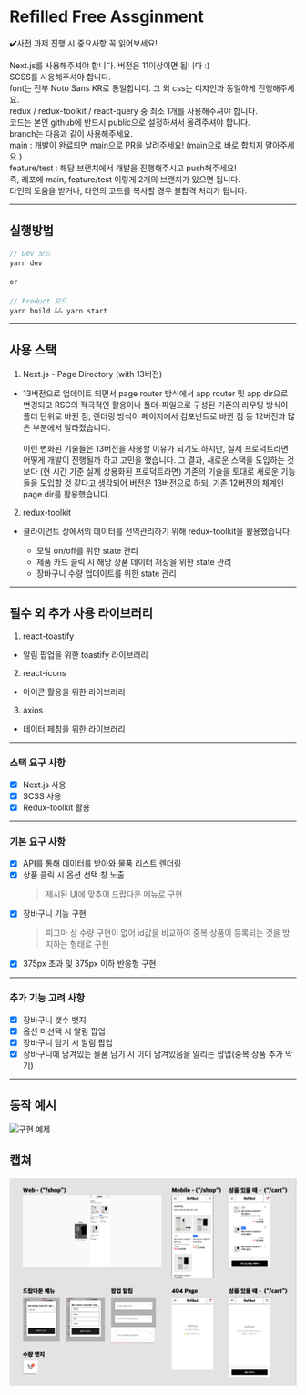 # Refilled Free Assginment

✔️사전 과제 진행 시 중요사항 꼭 읽어보세요!

Next.js를 사용해주셔야 합니다. 버전은 11이상이면 됩니다 :) <br/>
SCSS를 사용해주셔야 합니다.<br/>
font는 전부 Noto Sans KR로 통일합니다. 그 외 css는 디자인과 동일하게 진행해주세요.<br/>
redux / redux-toolkit / react-query 중 최소 1개를 사용해주셔야 합니다.<br/>
코드는 본인 github에 반드시 public으로 설정하셔서 올려주셔야 합니다.<br/>
branch는 다음과 같이 사용해주세요.<br/>
main : 개발이 완료되면 main으로 PR을 날려주세요! (main으로 바로 합치지 말아주세요.)<br/>
feature/test : 해당 브랜치에서 개발을 진행해주시고 push해주세요!<br/>
즉, 레포에 main, feature/test 이렇게 2개의 브랜치가 있으면 됩니다.<br/>
타인의 도움을 받거나, 타인의 코드를 복사할 경우 불합격 처리가 됩니다.<br/>

---

## 실행방법

```js
// Dev 모드
yarn dev

or

// Product 모드
yarn build && yarn start
```

---

## 사용 스택

1. Next.js - Page Directory (with 13버전)

- 13버전으로 업데이트 되면서 page router 방식에서 app router 및 app dir으로 변경되고 RSC의 적극적인 활용이나 폴더-파일으로 구성된 기존의 라우팅 방식이 폴더 단위로 바뀐 점, 렌더링 방식이 페이지에서 컴포넌트로 바뀐 점 등 12버전과 많은 부분에서 달라졌습니다. <br/><br/> 이런 변화된 기술들은 13버전을 사용할 이유가 되기도 하지만, 실제 프로덕트라면 어떻게 개발이 진행될까 하고 고민을 했습니다. 그 결과, 새로운 스택을 도입하는 것보다 (현 시간 기준 실제 상용화된 프로덕트라면) 기존의 기술을 토대로 새로운 기능들을 도입할 것 같다고 생각되어 버전은 13버전으로 하되, 기존 12버전의 체계인 page dir를 활용했습니다.

2. redux-toolkit

- 클라이언트 상에서의 데이터를 전역관리하기 위해 redux-toolkit을 활용했습니다.

  - 모달 on/off를 위한 state 관리
  - 제품 카드 클릭 시 해당 상품 데이터 저장을 위한 state 관리
  - 장바구니 수량 업데이트를 위한 state 관리

---

## 필수 외 추가 사용 라이브러리

1. react-toastify

- 알림 팝업을 위한 toastify 라이브러리

2. react-icons

- 아이콘 활용을 위한 라이브러리

3. axios

- 데이터 페칭을 위한 라이브러리

---

### 스택 요구 사항

- [x] Next.js 사용
- [x] SCSS 사용
- [x] Redux-toolkit 활용

---

### 기본 요구 사항

- [x] API를 통해 데이터를 받아와 물품 리스트 렌더링
- [x] 상품 클릭 시 옵션 선택 창 노출
  > 제시된 UI에 맞추어 드랍다운 메뉴로 구현
- [x] 장바구니 기능 구현
  > 피그마 상 수량 구현이 없어 id값을 비교하여 중복 상품이 등록되는 것을 방지하는 형태로 구현
- [x] 375px 초과 및 375px 이하 반응형 구현

---

### 추가 기능 고려 사항

- [x] 장바구니 갯수 뱃지
- [x] 옵션 미선택 시 알림 팝업
- [x] 장바구니 담기 시 알림 팝업
- [x] 장바구니에 담겨있는 물품 담기 시 이미 담겨있음을 알리는 팝업(중복 상품 추가 막기)

---

## 동작 예시

<img src="public/example.gif" alt="구현 예제"/>

## 캡쳐

<img src="public/capture.png" alt="구현 기능 캡쳐 이미지">
